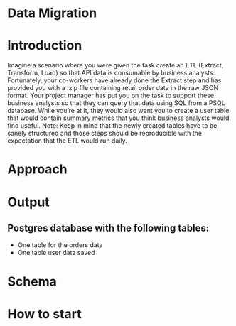 # Data Migration



# Introduction

Imagine a scenario where you were given the task create an ETL (Extract, Transform, Load) so that API data is consumable by 
business analysts. Fortunately, your co-workers have already done the Extract step and has provided you with a .zip file 
containing retail order data in the raw JSON format. Your project manager has put you on the task to support these business 
analysts so that they can query that data using SQL from a PSQL database. While you’re at it, they would also want you to 
create a user table that would contain summary metrics that you think business analysts would find useful.
Note: Keep in mind that the newly created tables have to be sanely structured and those steps should be reproducible with 
the expectation that the ETL would run daily.

# Approach


# Output

## Postgres database with the following tables:
- One table for the orders data 
- One table user data saved 

# Schema

# How to start

